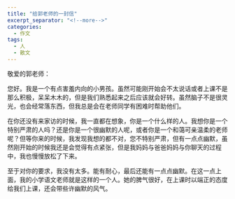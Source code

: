 ```yaml
---
title: "给郭老师的一封信"
excerpt_separator: "<!--more-->"
categories:
  - 作文
tags:
  - 人
  - 散文
---
```


敬爱的郭老师：

您好。我是一个有点害羞内向的小男孩。<!--more-->虽然可能刚开始会不太说话或者上课不是那么积极，呆呆木木的，但是我们熟悉起来之后应该就会好转。虽然脑子不是很灵光，也会经常落东西，但我总是会在老师同学有困难时帮助他们。

在你还没有来家访的时候，我一直都在想象，你是一个什么样的人。我想你是一个特别严肃的人吗？还是你是一个很幽默的人呢，或者你是一个和蔼可亲温柔的老师呢？但等你来的时候，我发现我想的都不对，您不特别严肃，但有一点点幽默，虽然刚开始的时候我还是会觉得有点紧张，但是我妈妈与爸爸妈妈与你聊天的过程中，我也慢慢放松了下来。

至于对你的要求，我没有太多。能有耐心，最后还能有一点点幽默。在这一点上面，我的小学语文老师就是这样的一个人。她的脾气很好，在上课时以端正的态度给我们上课，还会带些许幽默的风气。
